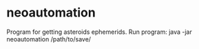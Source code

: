 # neoautomation
Program for getting asteroids ephemerids.
Run program:
java -jar neoautomation /path/to/save/
